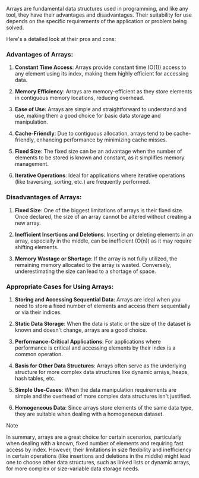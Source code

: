 Arrays are fundamental data structures used in programming, and like any tool, they have their advantages and disadvantages. Their suitability for use depends on the specific requirements of the application or problem being solved. 

Here's a detailed look at their pros and cons:
### Advantages of Arrays:

1. **Constant Time Access**: Arrays provide constant time (O(1)) access to any element using its index, making them highly efficient for accessing data.

2. **Memory Efficiency**: Arrays are memory-efficient as they store elements in contiguous memory locations, reducing overhead.

3. **Ease of Use**: Arrays are simple and straightforward to understand and use, making them a good choice for basic data storage and manipulation.

4. **Cache-Friendly**: Due to contiguous allocation, arrays tend to be cache-friendly, enhancing performance by minimizing cache misses.

5. **Fixed Size**: The fixed size can be an advantage when the number of elements to be stored is known and constant, as it simplifies memory management.

6. **Iterative Operations**: Ideal for applications where iterative operations (like traversing, sorting, etc.) are frequently performed.

### Disadvantages of Arrays:

1. **Fixed Size**: One of the biggest limitations of arrays is their fixed size. Once declared, the size of an array cannot be altered without creating a new array.



2. **Inefficient Insertions and Deletions**: Inserting or deleting elements in an array, especially in the middle, can be inefficient (O(n)) as it may require shifting elements.

3. **Memory Wastage or Shortage**: If the array is not fully utilized, the remaining memory allocated to the array is wasted. Conversely, underestimating the size can lead to a shortage of space.


### Appropriate Cases for Using Arrays:

1. **Storing and Accessing Sequential Data**: Arrays are ideal when you need to store a fixed number of elements and access them sequentially or via their indices.

2. **Static Data Storage**: When the data is static or the size of the dataset is known and doesn't change, arrays are a good choice.

3. **Performance-Critical Applications**: For applications where performance is critical and accessing elements by their index is a common operation.

4. **Basis for Other Data Structures**: Arrays often serve as the underlying structure for more complex data structures like dynamic arrays, heaps, hash tables, etc.

5. **Simple Use-Cases**: When the data manipulation requirements are simple and the overhead of more complex data structures isn't justified.

6. **Homogeneous Data**: Since arrays store elements of the same data type, they are suitable when dealing with a homogeneous dataset.

>[!Note]
>In summary, arrays are a great choice for certain scenarios, particularly when dealing with a known, fixed number of elements and requiring fast access by index. However, their limitations in size flexibility and inefficiency in certain operations (like insertions and deletions in the middle) might lead one to choose other data structures, such as linked lists or dynamic arrays, for more complex or size-variable data storage needs.
